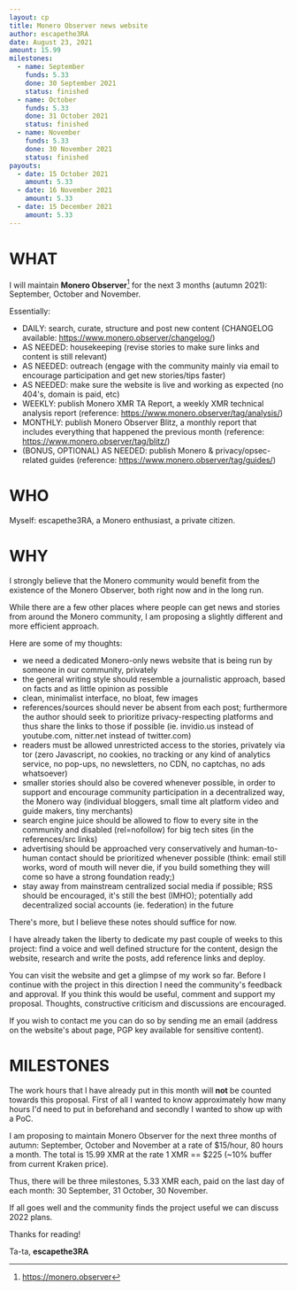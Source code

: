 ```yaml
---
layout: cp
title: Monero Observer news website
author: escapethe3RA
date: August 23, 2021
amount: 15.99
milestones:
  - name: September
    funds: 5.33
    done: 30 September 2021
    status: finished
  - name: October
    funds: 5.33
    done: 31 October 2021
    status: finished
  - name: November
    funds: 5.33
    done: 30 November 2021
    status: finished
payouts:
  - date: 15 October 2021
    amount: 5.33
  - date: 16 November 2021
    amount: 5.33
  - date: 15 December 2021
    amount: 5.33
---
```


# WHAT

I will maintain **Monero Observer**[^1] for the next 3 months (autumn 2021): September, October and November.

Essentially:

- DAILY: search, curate, structure and post new content (CHANGELOG available: https://www.monero.observer/changelog/)
- AS NEEDED: housekeeping (revise stories to make sure links and content is still relevant)
- AS NEEDED: outreach (engage with the community mainly via email to encourage participation and get new stories/tips faster)
- AS NEEDED: make sure the website is live and working as expected (no 404's, domain is paid, etc)
- WEEKLY: publish Monero XMR TA Report, a weekly XMR technical analysis report (reference: https://www.monero.observer/tag/analysis/)
- MONTHLY: publish Monero Observer Blitz, a monthly report that includes everything that happened the previous month (reference: https://www.monero.observer/tag/blitz/)
- (BONUS, OPTIONAL) AS NEEDED: publish Monero & privacy/opsec-related guides (reference: https://www.monero.observer/tag/guides/)

# WHO

Myself: escapethe3RA, a Monero enthusiast, a private citizen.

# WHY

I strongly believe that the Monero community would benefit from the existence of the Monero Observer, both right now and in the long run.

While there are a few other places where people can get news and stories from around the Monero community, I am proposing a slightly different and more efficient approach.

Here are some of my thoughts:

- we need a dedicated Monero-only news website that is being run by someone in our community, privately
- the general writing style should resemble a journalistic approach, based on facts and as little opinion as possible
- clean, minimalist interface, no bloat, few images
- references/sources should never be absent from each post; furthermore the author should seek to prioritize privacy-respecting platforms and thus share the links to those if possible (ie. invidio.us instead of youtube.com, nitter.net instead of twitter.com)
- readers must be allowed unrestricted access to the stories, privately via tor (zero Javascript, no cookies, no tracking or any kind of analytics service, no pop-ups, no newsletters, no CDN, no captchas, no ads whatsoever)
- smaller stories should also be covered whenever possible, in order to support and encourage community participation in a decentralized way, the Monero way (individual bloggers, small time alt platform video and guide makers, tiny merchants)
- search engine juice should be allowed to flow to every site in the community and disabled (rel=nofollow) for big tech sites (in the references/src links)
- advertising should be approached very conservatively and human-to-human contact should be prioritized whenever possible (think: email still works, word of mouth will never die, if you build something they will come so have a strong foundation ready;)
- stay away from mainstream centralized social media if possible; RSS should be encouraged, it's still the best (IMHO); potentially add decentralized social accounts (ie. federation) in the future 

There's more, but I believe these notes should suffice for now.

I have already taken the liberty to dedicate my past couple of weeks to this project: find a voice and well defined structure for the content, design the website, research and write the posts, add reference links and deploy.

You can visit the website and get a glimpse of my work so far. Before I continue with the project in this direction I need the community's feedback and approval. If you think this would be useful, comment and support my proposal. Thoughts, constructive criticism and discussions are encouraged.

If you wish to contact me you can do so by sending me an email (address on the website's about page, PGP key available for sensitive content).

# MILESTONES

The work hours that I have already put in this month will **not** be counted towards this proposal. First of all I wanted to know approximately how many hours I'd need to put in beforehand and secondly I wanted to show up with a PoC.

I am proposing to maintain Monero Observer for the next three months of autumn: September, October and November at a rate of $15/hour, 80 hours a month. The total is 15.99 XMR at the rate 1 XMR == $225 (~10% buffer from current Kraken price).

Thus, there will be three milestones, 5.33 XMR each, paid on the last day of each month: 30 September, 31 October, 30 November.

If all goes well and the community finds the project useful we can discuss 2022 plans.

Thanks for reading!

Ta-ta,
**escapethe3RA**

[^1]: https://monero.observer
